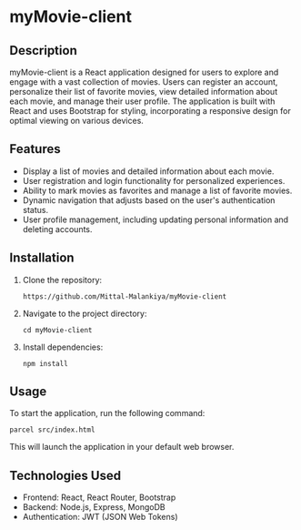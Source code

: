 # myMovie-client

## Description

myMovie-client is a React application designed for users to explore and engage with a vast collection of movies. Users can register an account, personalize their list of favorite movies, view detailed information about each movie, and manage their user profile. The application is built with React and uses Bootstrap for styling, incorporating a responsive design for optimal viewing on various devices.

## Features

- Display a list of movies and detailed information about each movie.
- User registration and login functionality for personalized experiences.
- Ability to mark movies as favorites and manage a list of favorite movies.
- Dynamic navigation that adjusts based on the user's authentication status.
- User profile management, including updating personal information and deleting accounts.

## Installation

1. Clone the repository:

   ```
   https://github.com/Mittal-Malankiya/myMovie-client
   ```

2. Navigate to the project directory:

   ```
   cd myMovie-client
   ```

3. Install dependencies:
   ```
   npm install
   ```

## Usage

To start the application, run the following command:

```
parcel src/index.html
```

This will launch the application in your default web browser.

## Technologies Used

- Frontend: React, React Router, Bootstrap
- Backend: Node.js, Express, MongoDB
- Authentication: JWT (JSON Web Tokens)
